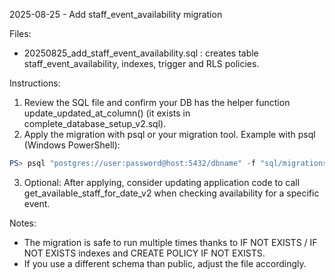 2025-08-25 - Add staff_event_availability migration

Files:
- 20250825_add_staff_event_availability.sql : creates table staff_event_availability, indexes, trigger and RLS policies.

Instructions:
1) Review the SQL file and confirm your DB has the helper function update_updated_at_column() (it exists in complete_database_setup_v2.sql).
2) Apply the migration with psql or your migration tool. Example with psql (Windows PowerShell):

```powershell
PS> psql "postgres://user:password@host:5432/dbname" -f "sql/migrations/20250825_add_staff_event_availability.sql"
```

3) Optional: After applying, consider updating application code to call get_available_staff_for_date_v2 when checking availability for a specific event.

Notes:
- The migration is safe to run multiple times thanks to IF NOT EXISTS / IF NOT EXISTS indexes and CREATE POLICY IF NOT EXISTS.
- If you use a different schema than public, adjust the file accordingly.
